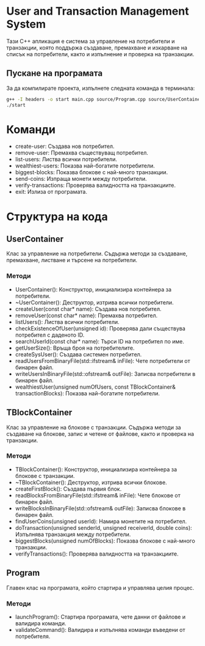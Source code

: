 # User and Transaction Management System

Тази C++ апликация е система за управление на потребители и транзакции, която поддържа създаване, премахване и изкарване на списък на потребители, както и изпълнение и проверка на транзакции.


## Пускане на програмата

За да компилирате проекта, изпълнете следната команда в терминала:

```sh
g++ -I headers -o start main.cpp source/Program.cpp source/UserContainer.cpp source/TBlockContainer.cpp
./start
```
# Команди

- create-user: Създава нов потребител.
- remove-user: Премахва съществуващ потребител.
- list-users: Листва всички потребители.
- wealthiest-users: Показва най-богатите потребители.
- biggest-blocks: Показва блокове с най-много транзакции.
- send-coins: Изпраща монети между потребители.
- verify-transactions: Проверява валидността на транзакциите.
- exit: Излиза от програмата.


# Структура на кода
## UserContainer
Клас за управление на потребители. Съдържа методи за създаване, премахване, листване и търсене на потребители.

### Методи
- UserContainer(): Конструктор, инициализира контейнера за потребители.
- ~UserContainer(): Деструктор, изтрива всички потребители.
- createUser(const char* name): Създава нов потребител.
- removeUser(const char* name): Премахва потребител.
- listUsers(): Листва всички потребители.
- checkExistenceOfUser(unsigned id): Проверява дали съществува потребител с даденото ID.
- searchUserId(const char* name): Търси ID на потребител по име.
- getUserSize(): Връща броя на потребителите.
- createSysUser(): Създава системен потребител.
- readUsersFromBinaryFile(std::ifstream& inFile): Чете потребители от бинарен файл.
- writeUsersInBinaryFile(std::ofstream& outFile): Записва потребители в бинарен файл.
- wealthiestUser(unsigned numOfUsers, const TBlockContainer& transactionBlocks): Показва най-богатите потребители.

## TBlockContainer
Клас за управление на блокове с транзакции. Съдържа методи за създаване на блокове, запис и четене от файлове, както и проверка на транзакции.

### Методи
- TBlockContainer(): Конструктор, инициализира контейнера за блокове с транзакции.
- ~TBlockContainer(): Деструктор, изтрива всички блокове.
- createFirstBlock(): Създава първия блок.
- readBlocksFromBinaryFile(std::ifstream& inFile): Чете блокове от бинарен файл.
- writeBlocksInBinaryFile(std::ofstream& outFile): Записва блокове в бинарен файл.
- findUserCoins(unsigned userId): Намира монетите на потребител.
- doTransaction(unsigned senderId, unsigned receiverId, double coins): Изпълнява транзакция между потребители.
- biggestBlocks(unsigned numOfBlocks): Показва блокове с най-много транзакции.
- verifyTransactions(): Проверява валидността на транзакциите.

## Program
Главен клас на програмата, който стартира и управлява целия процес.

### Методи
- launchProgram(): Стартира програмата, чете данни от файлове и валидира команди.
- validateCommand(): Валидира и изпълнява команди въведени от потребителя.
